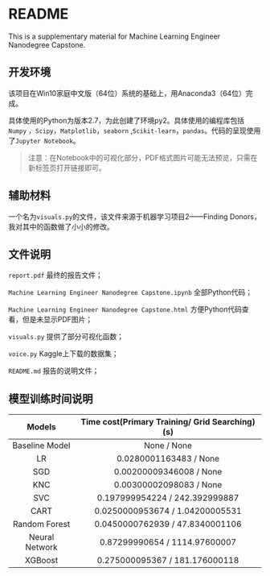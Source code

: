 # README

This is a supplementary material for Machine Learning Engineer Nanodegree Capstone.

## 开发环境

该项目在Win10家庭中文版（64位）系统的基础上，用Anaconda3（64位）完成。

具体使用的Python为版本2.7，为此创建了环境py2。具体使用的编程库包括`Numpy` ，`Scipy`，`Matplotlib`，`seaborn` ,`Scikit-learn`，`pandas`。代码的呈现使用了`Jupyter Notebook`。

> 注意：在Notebook中的可视化部分，PDF格式图片可能无法预览，只需在新标签页打开链接即可。

## 辅助材料

一个名为`visuals.py`的文件，该文件来源于机器学习项目2——Finding Donors，我对其中的函数做了小小的修改。

## 文件说明

`report.pdf` 最终的报告文件；

`Machine Learning Engineer Nanodegree Capstone.ipynb` 全部Python代码；

`Machine Learning Engineer Nanodegree Capstone.html` 方便Python代码查看，但是未显示PDF图片；

`visuals.py` 提供了部分可视化函数；

`voice.py` Kaggle上下载的数据集；

`README.md` 报告的说明文件；



## 模型训练时间说明

|     Models     | Time cost(Primary Training/ Grid Searching)(s) |
| :------------: | :--------------------------------------: |
| Baseline Model |               None / None                |
|       LR       |          0.0280001163483 / None          |
|      SGD       |         0.00200009346008 / None          |
|      KNC       |         0.00300002098083 / None          |
|      SVC       |      0.197999954224 / 242.392999887      |
|      CART      |     0.0250000953674 / 1.04200005531      |
| Random Forest  |     0.0450000762939 / 47.8340001106      |
| Neural Network |      0.87299990654 / 1114.97600007       |
|    XGBoost     |      0.275000095367 / 181.176000118      |

